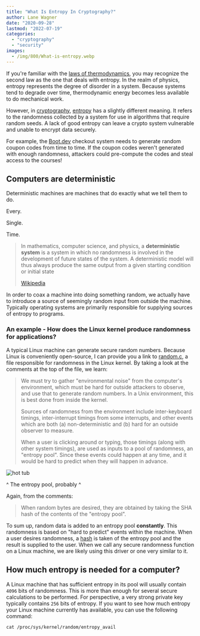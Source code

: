```yaml
---
title: "What Is Entropy In Cryptography?"
author: Lane Wagner
date: "2020-09-28"
lastmod: "2022-07-19"
categories: 
  - "cryptography"
  - "security"
images:
  - /img/800/What-is-entropy.webp
---
```


If you're familiar with the [laws of thermodynamics](https://en.wikipedia.org/wiki/Laws_of_thermodynamics), you may recognize the second law as the one that deals with entropy. In the realm of physics, entropy represents the degree of disorder in a system. Because systems tend to degrade over time, thermodynamic energy becomes less available to do mechanical work.

However, in [cryptography](/cryptography/what-is-cryptography/), [entropy](https://en.wikipedia.org/wiki/Entropy_(computing)) has a slightly different meaning. It refers to the randomness collected by a system for use in algorithms that require random seeds. A lack of good entropy can leave a crypto system vulnerable and unable to encrypt data securely.

For example, the [Boot.dev](https://boot.dev/) checkout system needs to generate random coupon codes from time to time. If the coupon codes weren't generated with enough randomness, attackers could pre-compute the codes and steal access to the courses!

## Computers are deterministic

Deterministic machines are machines that do exactly what we tell them to do.

Every.

Single.

Time.

> In mathematics, computer science, and physics, a **deterministic system** is a system in which no randomness is involved in the development of future states of the system. A deterministic model will thus always produce the same output from a given starting condition or initial state
> 
> [Wikipedia](https://en.wikipedia.org/wiki/Deterministic_system)

In order to coax a machine into doing something random, we actually have to introduce a source of seemingly random input from outside the machine. Typically operating systems are primarily responsible for supplying sources of entropy to programs.

### An example - How does the Linux kernel produce randomness for applications?

A typical Linux machine can generate secure random numbers. Because Linux is conveniently open-source, I can provide you a link to [random.c](https://github.com/torvalds/linux/blob/a24d22b225ce158651378869a6b88105c4bdb887/drivers/char/random.c), a file responsible for randomness in the Linux kernel. By taking a look at the comments at the top of the file, we learn:

> We must try to  gather "environmental noise" from the computer's environment, which must be hard for outside attackers to observe, and use that to generate random numbers. In a Unix environment, this is best done from inside the kernel.
> 
> Sources of randomness from the environment include inter-keyboard timings, inter-interrupt timings from some interrupts, and other events which are both (a) non-deterministic and (b) hard for an outside observer to measure.
> 
> When a user is clicking around or typing, those timings (along with other system timings), are used as inputs to a pool of randomness, an "entropy pool". Since these events could happen at any time, and it would be hard to predict when they will happen in advance.

![hot tub](/img/800/gross-jacuzzi-pool-water.jpg)

^ The entropy pool, probably ^

Again, from the comments:

> When random bytes are desired, they are obtained by taking the SHA hash of the contents of the "entropy pool". 

To sum up, random data is added to an entropy pool **constantly**. This randomness is based on "hard to predict" events within the machine. When a user desires randomness, a [hash](/cryptography/very-basic-intro-to-hash-functions-sha-256-md-5-etc/) is taken of the entropy pool and the result is supplied to the user. When we call any secure randomness function on a Linux machine, we are likely using this driver or one very similar to it.

## How much entropy is needed for a computer?

A Linux machine that has sufficient entropy in its pool will usually contain `4096` bits of randomness. This is more than enough for several secure calculations to be performed. For perspective, a very strong private key typically contains `256` bits of entropy. If you want to see how much entropy your Linux machine currently has available, you can use the following command:

```
cat /proc/sys/kernel/random/entropy_avail
```

